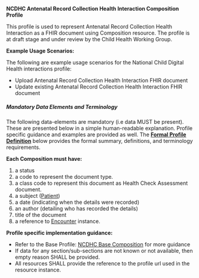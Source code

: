 **NCDHC Antenatal Record Collection Health Interaction Composition Profile**

This profile is used to represent Antenatal Record Collection Health Interaction as a FHIR document using Composition resource. The profile is at draft stage and under review by the Child Health Working Group. 

**Example Usage Scenarios:**

The following are example usage scenarios for the National Child Digital Health interactions
profile:

-   Upload Antenatal Record Collection Health Interaction FHIR document
-   Update existing Antenatal Record Collection Health Interaction FHIR document



##### Mandatory Data Elements and Terminology


The following data-elements are mandatory (i.e data MUST be present). These are presented below in a simple human-readable explanation.  Profile specific guidance and examples are provided as well.  The [**Formal Profile Definition**](#profile) below provides the  formal summary, definitions, and  terminology requirements.  

**Each Composition must have:**

1.  a status  
1.  a code to represent the document type.
1.  a class code to represent this document as Health Check Assessment document.
1.  a subject ([Patient])
1.  a date (indicating when the details were recorded)
1.	an author (detailing who has recorded the details)
1.  title of the document
1.  a reference to [Encounter] instance.

**Profile specific implementation guidance:**
* Refer to the Base Profile: [NCDHC Base Composition] for more guidance 
* If data for any section/sub-sections are not known or not available, then empty reason SHALL be provided.
* All resources SHALL provide the reference to the profile url used in the resource instance.



[Composition]: http://hl7.org.au/fhir/base2018Oct/StructureDefinition-au-composition.html
[NCDHC Base Composition]: http://build.fhir.org/ig/hl7au/au-fhir-childhealth/StructureDefinition-ncdhc-composition-base.html
[Patient]: http://build.fhir.org/ig/hl7au/au-fhir-childhealth/StructureDefinition-ncdhc-patient-baby.html
[Encounter]: http://build.fhir.org/ig/hl7au/au-fhir-childhealth/StructureDefinition-ncdhc-encounter.html
[extensible]: http://hl7.org/fhir/terminologies.html#extensible
[General Guidance Section]: definitions.html


